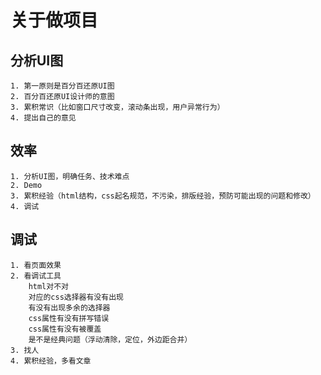 # 关于做项目
## 分析UI图

    1. 第一原则是百分百还原UI图
    2. 百分百还原UI设计师的意图
    3. 累积常识（比如窗口尺寸改变，滚动条出现，用户异常行为）
    4. 提出自己的意见

## 效率

    1. 分析UI图，明确任务、技术难点
    2. Demo
    3. 累积经验（html结构，css起名规范，不污染，排版经验，预防可能出现的问题和修改）
    4. 调试

## 调试

    1. 看页面效果
    2. 看调试工具
        html对不对
        对应的css选择器有没有出现
        有没有出现多余的选择器
        css属性有没有拼写错误
        css属性有没有被覆盖
        是不是经典问题（浮动清除，定位，外边距合并）
    3. 找人
    4. 累积经验，多看文章